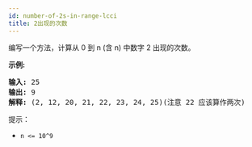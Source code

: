 ```yaml
---
id: number-of-2s-in-range-lcci
title: 2出现的次数
---
```

编写一个方法，计算从 0 到 n (含 n) 中数字 2 出现的次数。

**示例:**


<pre><strong>输入: </strong>25<br/><strong>输出: </strong>9<br/><strong>解释: </strong>(2, 12, 20, 21, 22, 23, 24, 25)(注意 22 应该算作两次)</pre>

提示：


- <code>n &lt;= 10^9</code>
